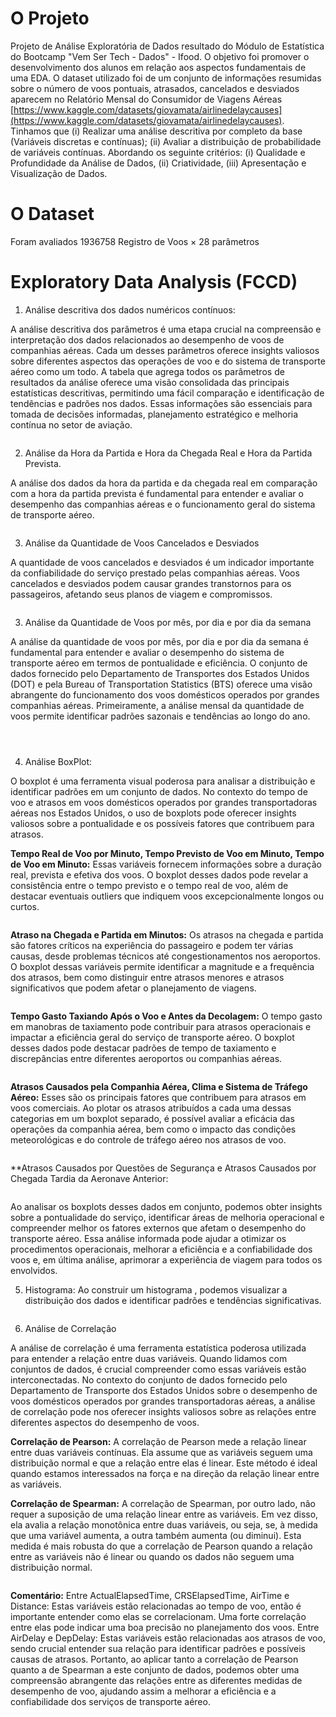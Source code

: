 # O Projeto
Projeto de Análise Exploratória de Dados resultado do Módulo de Estatística do Bootcamp "Vem Ser Tech - Dados" - Ifood. O objetivo foi promover o desenvolvimento dos alunos em relação aos aspectos fundamentais de uma EDA. O dataset utilizado foi de um conjunto de informações resumidas sobre o número de voos pontuais, atrasados, cancelados e desviados aparecem no Relatório Mensal do Consumidor de Viagens Aéreas [https://www.kaggle.com/datasets/giovamata/airlinedelaycauses](https://www.kaggle.com/datasets/giovamata/airlinedelaycauses). Tinhamos que (i) Realizar uma análise descritiva por completo da base (Variáveis discretas e contínuas); (ii) Avaliar a distribuição de probabilidade de variáveis contínuas. Abordando os seguinte critérios: 
(i) Qualidade e Profundidade da Análise de Dados, (ii) Criatividade, (iii) Apresentação e Visualização de Dados. 

# O Dataset
Foram avaliados 1936758 Registro de Voos × 28 parâmetros

# Exploratory Data Analysis (FCCD)

1. Análise descritiva dos dados numéricos contínuos:

A análise descritiva dos parâmetros é uma etapa crucial na compreensão e interpretação dos dados relacionados ao desempenho de voos de companhias aéreas. Cada um desses parâmetros oferece insights valiosos sobre diferentes aspectos das operações de voo e do sistema de transporte aéreo como um todo. A tabela que agrega todos os parâmetros de resultados da análise oferece uma visão consolidada das principais estatísticas descritivas, permitindo uma fácil comparação e identificação de tendências e padrões nos dados. Essas informações são essenciais para tomada de decisões informadas, planejamento estratégico e melhoria contínua no setor de aviação.

<p align="center">
  <img src="">
</p>

2. Análise da Hora da Partida e Hora da Chegada Real e Hora da Partida Prevista. 

A análise dos dados da hora da partida e da chegada real em comparação com a hora da partida prevista é fundamental para entender e avaliar o desempenho das companhias aéreas e o funcionamento geral do sistema de transporte aéreo.

<p align="center">
  <img src="">
</p>

3. Análise da Quantidade de Voos Cancelados e Desviados 

A quantidade de voos cancelados e desviados é um indicador importante da confiabilidade do serviço prestado pelas companhias aéreas. Voos cancelados e desviados podem causar grandes transtornos para os passageiros, afetando seus planos de viagem e compromissos.

<p align="center">
  <img src="">
</p>



3. Análise da Quantidade de Voos por mês, por dia e por dia da semana


A análise da quantidade de voos por mês, por dia e por dia da semana é fundamental para entender e avaliar o desempenho do sistema de transporte aéreo em termos de pontualidade e eficiência. O conjunto de dados fornecido pelo Departamento de Transportes dos Estados Unidos (DOT) e pela Bureau of Transportation Statistics (BTS) oferece uma visão abrangente do funcionamento dos voos domésticos operados por grandes companhias aéreas. Primeiramente, a análise mensal da quantidade de voos permite identificar padrões sazonais e tendências ao longo do ano.

<p align="center">
  <img src="">
</p>

<p align="center">
  <img src="">
</p>

<p align="center">
  <img src="">
</p>

4. Análise BoxPlot:

O boxplot é uma ferramenta visual poderosa para analisar a distribuição e identificar padrões em um conjunto de dados. No contexto do tempo de voo e atrasos em voos domésticos operados por grandes transportadoras aéreas nos Estados Unidos, o uso de boxplots pode oferecer insights valiosos sobre a pontualidade e os possíveis fatores que contribuem para atrasos.

**Tempo Real de Voo por Minuto, Tempo Previsto de Voo em Minuto, Tempo de Voo em Minuto:** Essas variáveis fornecem informações sobre a duração real, prevista e efetiva dos voos. O boxplot desses dados pode revelar a consistência entre o tempo previsto e o tempo real de voo, além de destacar eventuais outliers que indiquem voos excepcionalmente longos ou curtos.

<p align="center">
  <img src="">
</p>

**Atraso na Chegada e Partida em Minutos:** Os atrasos na chegada e partida são fatores críticos na experiência do passageiro e podem ter várias causas, desde problemas técnicos até congestionamentos nos aeroportos. O boxplot dessas variáveis permite identificar a magnitude e a frequência dos atrasos, bem como distinguir entre atrasos menores e atrasos significativos que podem afetar o planejamento de viagens.

<p align="center">
  <img src="">
</p>

**Tempo Gasto Taxiando Após o Voo e Antes da Decolagem:** O tempo gasto em manobras de taxiamento pode contribuir para atrasos operacionais e impactar a eficiência geral do serviço de transporte aéreo. O boxplot desses dados pode destacar padrões de tempo de taxiamento e discrepâncias entre diferentes aeroportos ou companhias aéreas.

<p align="center">
  <img src="">
</p>

**Atrasos Causados pela Companhia Aérea, Clima e Sistema de Tráfego Aéreo:** Esses são os principais fatores que contribuem para atrasos em voos comerciais. Ao plotar os atrasos atribuídos a cada uma dessas categorias em um boxplot separado, é possível avaliar a eficácia das operações da companhia aérea, bem como o impacto das condições meteorológicas e do controle de tráfego aéreo nos atrasos de voo.

<p align="center">
  <img src="">
</p>

**Atrasos Causados por Questões de Segurança e Atrasos Causados por Chegada Tardia da Aeronave Anterior:

<p align="center">
  <img src="">
</p>

Ao analisar os boxplots desses dados em conjunto, podemos obter insights sobre a pontualidade do serviço, identificar áreas de melhoria operacional e compreender melhor os fatores externos que afetam o desempenho do transporte aéreo. Essa análise informada pode ajudar a otimizar os procedimentos operacionais, melhorar a eficiência e a confiabilidade dos voos e, em última análise, aprimorar a experiência de viagem para todos os envolvidos.

5. Histograma: Ao construir um histograma , podemos visualizar a distribuição dos dados e identificar padrões e tendências significativas. 

<p align="center">
  <img src="">
</p>

6. Análise de Correlação

A análise de correlação é uma ferramenta estatística poderosa utilizada para entender a relação entre duas variáveis. Quando lidamos com conjuntos de dados, é crucial compreender como essas variáveis estão interconectadas. No contexto do conjunto de dados fornecido pelo Departamento de Transporte dos Estados Unidos sobre o desempenho de voos domésticos operados por grandes transportadoras aéreas, a análise de correlação pode nos oferecer insights valiosos sobre as relações entre diferentes aspectos do desempenho de voos.

**Correlação de Pearson:** A correlação de Pearson mede a relação linear entre duas variáveis contínuas. Ela assume que as variáveis seguem uma distribuição normal e que a relação entre elas é linear. Este método é ideal quando estamos interessados na força e na direção da relação linear entre as variáveis. 

**Correlação de Spearman:** A correlação de Spearman, por outro lado, não requer a suposição de uma relação linear entre as variáveis. Em vez disso, ela avalia a relação monotônica entre duas variáveis, ou seja, se, à medida que uma variável aumenta, a outra também aumenta (ou diminui). Esta medida é mais robusta do que a correlação de Pearson quando a relação entre as variáveis não é linear ou quando os dados não seguem uma distribuição normal. 

<p align="center">
  <img src="">
</p>

**Comentário:**
Entre ActualElapsedTime, CRSElapsedTime, AirTime e Distance: Estas variáveis estão relacionadas ao tempo de voo, então é importante entender como elas se correlacionam. Uma forte correlação entre elas pode indicar uma boa precisão no planejamento dos voos.
Entre AirDelay e DepDelay: Estas variáveis estão relacionadas aos atrasos de voo, sendo crucial entender sua relação para identificar padrões e possíveis causas de atrasos.
Portanto, ao aplicar tanto a correlação de Pearson quanto a de Spearman a este conjunto de dados, podemos obter uma compreensão abrangente das relações entre as diferentes medidas de desempenho de voo, ajudando assim a melhorar a eficiência e a confiabilidade dos serviços de transporte aéreo.

